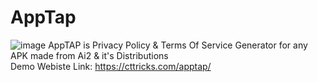 # AppTap
![image](https://user-images.githubusercontent.com/76860203/131457562-c8045926-adb4-4179-9d38-28f188aff218.png)
AppTAP is Privacy Policy &amp; Terms Of Service Generator for any APK made from Ai2 &amp; it's Distributions
<br>
Demo Webiste Link: https://cttricks.com/apptap/

